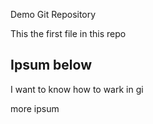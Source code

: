 Demo Git Repository 

This the first file in this repo

## Ipsum below

I want to know how to wark in gi

more ipsum
